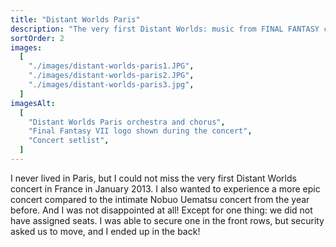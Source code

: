 ```yaml
---
title: "Distant Worlds Paris"
description: "The very first Distant Worlds: music from FINAL FANTASY concert in Paris (January 2013)"
sortOrder: 2
images:
  [
    "./images/distant-worlds-paris1.JPG",
    "./images/distant-worlds-paris2.JPG",
    "./images/distant-worlds-paris3.jpg",
  ]
imagesAlt:
  [
    "Distant Worlds Paris orchestra and chorus",
    "Final Fantasy VII logo shown during the concert",
    "Concert setlist",
  ]
---
```


I never lived in Paris, but I could not miss the very first Distant Worlds concert in France in January 2013. I also wanted to experience a more epic concert compared to the intimate Nobuo Uematsu concert from the year before. And I was not disappointed at all! Except for one thing: we did not have assigned seats. I was able to secure one in the front rows, but security asked us to move, and I ended up in the back!
